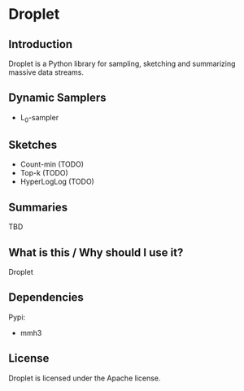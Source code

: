 Droplet
=======

Introduction
------------
Droplet is a Python library for sampling, sketching and summarizing massive data streams.

Dynamic Samplers
----------------
* L<sub>0</sub>-sampler

Sketches
--------
* Count-min (TODO)
* Top-k (TODO)
* HyperLogLog (TODO)

Summaries
---------
TBD

What is this / Why should I use it?
-----------------------------------
Droplet 

Dependencies
------------
Pypi:
 - mmh3

License
-------
Droplet is licensed under the Apache license. 
